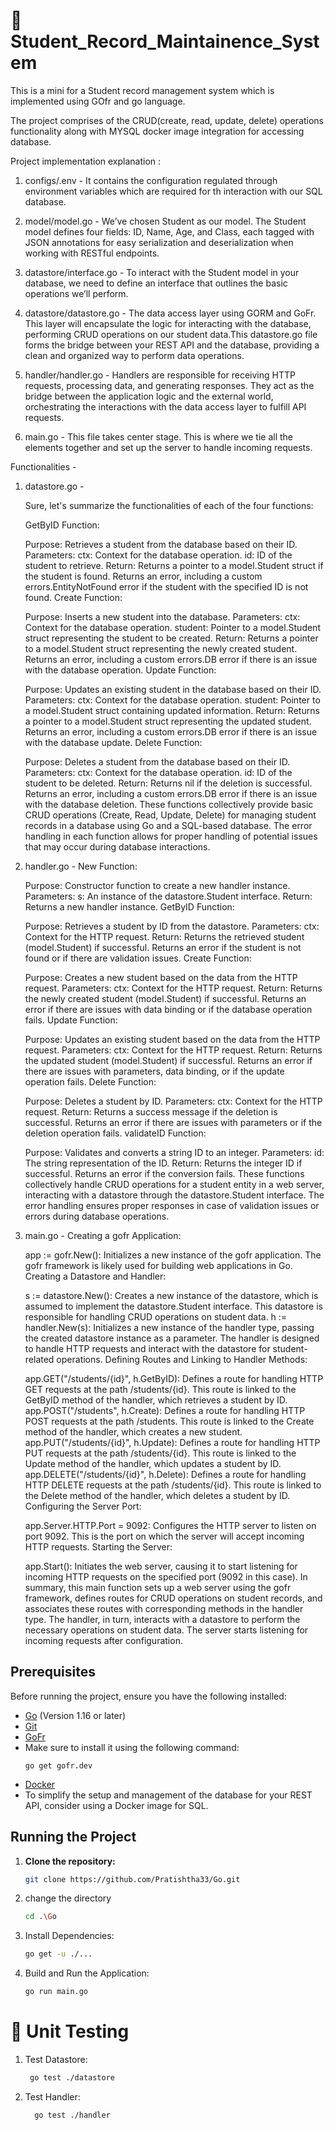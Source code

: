 # 📂 Student_Record_Maintainence_System
 
 This is a mini for a Student record management system which is implemented using GOfr and go language.

 The project comprises of the CRUD(create, read, update, delete) operations functionality along with MYSQL docker image integration for accessing database.

 Project implementation explanation :
  1) configs/.env - 
     It contains the configuration regulated through environment variables which are required for th interaction with our SQL database.

  2) model/model.go -
     We’ve chosen Student as our model. The Student model defines four fields: ID, Name, Age, and Class, each tagged with JSON annotations for easy serialization and deserialization when working with RESTful endpoints.

  3) datastore/interface.go -
     To interact with the Student model in your database, we need to define an interface that outlines the basic operations we’ll perform.

  4) datastore/datastore.go -
     The data access layer using GORM and GoFr. This layer will encapsulate the logic for interacting with the database, performing CRUD operations on our student data.This datastore.go file forms the bridge between your REST API and the database, providing a clean and organized way to perform data operations.

  5) handler/handler.go -
     Handlers are responsible for receiving HTTP requests, processing data, and generating responses. They act as the bridge between the application logic and the external world, orchestrating the interactions with the data access layer to fulfill API requests.

  6) main.go -
     This file takes center stage. This is where we tie all the elements together and set up the server to handle incoming requests.

 Functionalities -
  1)  datastore.go - 
 
      Sure, let's summarize the functionalities of each of the four functions:

      GetByID Function:

      Purpose: Retrieves a student from the database based on their ID.
      Parameters:
      ctx: Context for the database operation.
      id: ID of the student to retrieve.
      Return:
      Returns a pointer to a model.Student struct if the student is found.
      Returns an error, including a custom errors.EntityNotFound error if the student with the specified ID is not found.
      Create Function:
 
      Purpose: Inserts a new student into the database.
      Parameters:
      ctx: Context for the database operation.
      student: Pointer to a model.Student struct representing the student to be created.
      Return:
      Returns a pointer to a model.Student struct representing the newly created student.
      Returns an error, including a custom errors.DB error if there is an issue with the database operation.
      Update Function:

      Purpose: Updates an existing student in the database based on their ID.
      Parameters:
      ctx: Context for the database operation.
      student: Pointer to a model.Student struct containing updated information.
      Return:
      Returns a pointer to a model.Student struct representing the updated student.
      Returns an error, including a custom errors.DB error if there is an issue with the database update.
      Delete Function:

      Purpose: Deletes a student from the database based on their ID.
      Parameters:
      ctx: Context for the database operation.
      id: ID of the student to be deleted.
      Return:
      Returns nil if the deletion is successful.
      Returns an error, including a custom errors.DB error if there is an issue with the database deletion.
      These functions collectively provide basic CRUD operations (Create, Read, Update, Delete) for managing student records in a database using Go and a SQL-based database. The error handling in each function allows for proper handling of potential issues that may occur during database interactions.

  2)  handler.go -
      New Function:

      Purpose: Constructor function to create a new handler instance.
      Parameters:
      s: An instance of the datastore.Student interface.
      Return:
      Returns a new handler instance.
      GetByID Function:

      Purpose: Retrieves a student by ID from the datastore.
      Parameters:
      ctx: Context for the HTTP request.
      Return:
      Returns the retrieved student (model.Student) if successful.
      Returns an error if the student is not found or if there are validation issues.
      Create Function:

      Purpose: Creates a new student based on the data from the HTTP request.
      Parameters:
      ctx: Context for the HTTP request.
      Return:
      Returns the newly created student (model.Student) if successful.
      Returns an error if there are issues with data binding or if the database operation fails.
      Update Function:

      Purpose: Updates an existing student based on the data from the HTTP request.
      Parameters:
      ctx: Context for the HTTP request.
      Return:
      Returns the updated student (model.Student) if successful.
      Returns an error if there are issues with parameters, data binding, or if the update operation fails.
      Delete Function:

      Purpose: Deletes a student by ID.
      Parameters:
      ctx: Context for the HTTP request.
      Return:
      Returns a success message if the deletion is successful.
      Returns an error if there are issues with parameters or if the deletion operation fails.
      validateID Function:

      Purpose: Validates and converts a string ID to an integer.
      Parameters:
      id: The string representation of the ID.
      Return:
      Returns the integer ID if successful.
      Returns an error if the conversion fails.
      These functions collectively handle CRUD operations for a student entity in a web server, interacting with a datastore through the datastore.Student interface. The error handling ensures proper responses in case of validation issues or errors during database operations.

  3)  main.go -
      Creating a gofr Application:

      app := gofr.New(): Initializes a new instance of the gofr application. The gofr framework is likely used for building web applications in Go.
      Creating a Datastore and Handler:

      s := datastore.New(): Creates a new instance of the datastore, which is assumed to implement the datastore.Student interface. This datastore is responsible for handling CRUD operations on student data.
      h := handler.New(s): Initializes a new instance of the handler type, passing the created datastore instance as a parameter. The handler is designed to handle HTTP requests and interact with the datastore for student-related operations.
      Defining Routes and Linking to Handler Methods:

      app.GET("/students/{id}", h.GetByID): Defines a route for handling HTTP GET requests at the path /students/{id}. This route is linked to the GetByID method of the handler, which retrieves a student by ID.
      app.POST("/students", h.Create): Defines a route for handling HTTP POST requests at the path /students. This route is linked to the Create method of the handler, which creates a new student.
      app.PUT("/students/{id}", h.Update): Defines a route for handling HTTP PUT requests at the path /students/{id}. This route is linked to the Update method of the handler, which updates a student by ID.
      app.DELETE("/students/{id}", h.Delete): Defines a route for handling HTTP DELETE requests at the path /students/{id}. This route is linked to the Delete method of the handler, which deletes a student by ID.
      Configuring the Server Port:

      app.Server.HTTP.Port = 9092: Configures the HTTP server to listen on port 9092. This is the port on which the server will accept incoming HTTP requests.
      Starting the Server:

      app.Start(): Initiates the web server, causing it to start listening for incoming HTTP requests on the specified port (9092 in this case).
      In summary, this main function sets up a web server using the gofr framework, defines routes for CRUD operations on student records, and associates these routes with corresponding methods in the handler type. The handler, in turn, interacts with a datastore to perform the necessary operations on student data. The server starts listening for incoming requests after configuration.
    
## Prerequisites

Before running the project, ensure you have the following installed:

- [Go](https://golang.org/dl/) (Version 1.16 or later)
- [Git](https://git-scm.com/downloads) 
- [GoFr](https://gofr.dev/docs)
- Make sure to install it using the following command:
  ```
  go get gofr.dev
- [Docker](https://hub.docker.com/_/mysql)
- To simplify the setup and management of the database for your REST API, consider using a Docker image for SQL.

  
## Running the Project

1. **Clone the repository:**

   ```bash
   git clone https://github.com/Pratishtha33/Go.git

2. change the directory
   ```bash
   cd .\Go

4. Install Dependencies:
   ```bash
   go get -u ./...

5. Build and Run the Application:
   ```bash
   go run main.go

# 🧪 Unit Testing

1.  Test Datastore: 
    ```bash
     go test ./datastore

2. Test Handler:
   ```bash
     go test ./handler


